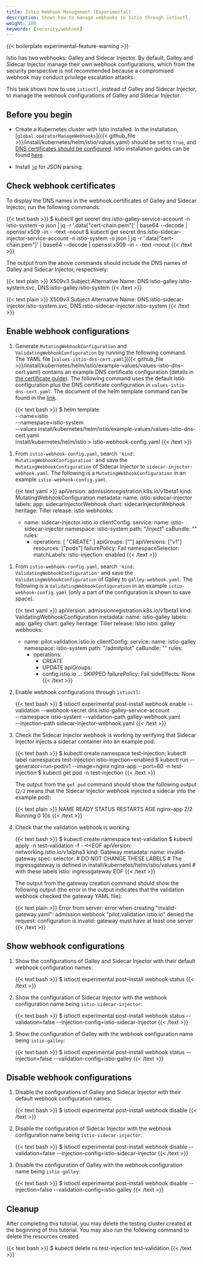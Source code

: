 ```yaml
---
title: Istio Webhook Management [Experimental]
description: Shows how to manage webhooks in Istio through istioctl.
weight: 100
keywords: [security,webhook]
---
```


{{< boilerplate experimental-feature-warning >}}

Istio has two webhooks: Galley and Sidecar Injector. By default,
Galley and Sidecar Injector manage their own webhook configurations, which from the
security perspective is not recommended because a compromised webhook may conduct
privilege escalation attacks.

This task shows how to use `istioctl`, instead of Galley and Sidecar Injector, to
manage the webhook configurations of Galley and Sidecar Injector.

## Before you begin

* Create a Kubernetes cluster with Istio installed. In the installation,
[`global.operatorManageWebhooks`]({{< github_file >}}/install/kubernetes/helm/istio/values.yaml) should
be set to `true`, and [DNS certificates should be configured](/docs/tasks/security/dns-cert).
Istio installation guides can be found [here](/docs/setup/install).

* Install [`jq`](https://stedolan.github.io/jq/) for JSON parsing.

## Check webhook certificates

To display the DNS names in the webhook certificates of Galley and Sidecar Injector, run the following commands:

{{< text bash >}}
$ kubectl get secret dns.istio-galley-service-account -n istio-system -o json | jq -r '.data["cert-chain.pem"]' | base64 --decode | openssl x509 -in - -text -noout
$ kubectl get secret dns.istio-sidecar-injector-service-account -n istio-system -o json | jq -r '.data["cert-chain.pem"]' | base64 --decode | openssl x509 -in - -text -noout
{{< /text >}}

The output from the above commands should include the DNS names of Galley and Sidecar Injector, respectively:

{{< text plain >}}
X509v3 Subject Alternative Name:
  DNS:istio-galley.istio-system.svc, DNS:istio-galley.istio-system
{{< /text >}}

{{< text plain >}}
X509v3 Subject Alternative Name:
  DNS:istio-sidecar-injector.istio-system.svc, DNS:istio-sidecar-injector.istio-system
{{< /text >}}

## Enable webhook configurations

1.  Generate `MutatingWebhookConfiguration` and `ValidatingWebhookConfiguration` by running the following
command. The YAML file [`values-istio-dns-cert.yaml`]({{< github_file >}}/install/kubernetes/helm/istio/example-values/values-istio-dns-cert.yaml)
contains an example DNS certificate configuration (details in [the certificate guide](/docs/tasks/security/dns-cert)).
The following command uses the default Istio configuration plus the DNS certificate configuration in `values-istio-dns-cert.yaml`.
The document of the helm template command can be found in the [link](https://helm.sh/docs/helm/#helm-template).

    {{< text bash >}}
    $ helm template \
        --name=istio \
        --namespace=istio-system \
        --values install/kubernetes/helm/istio/example-values/values-istio-dns-cert.yaml \
        install/kubernetes/helm/istio > istio-webhook-config.yaml
    {{< /text >}}

<!-- TODO (lei-tang): improve the UX for obtain MutatingWebhookConfiguration -->
1.  From `istio-webhook-config.yaml`, search `'kind: MutatingWebhookConfiguration'` and save
the `MutatingWebhookConfiguration` of Sidecar Injector to `sidecar-injector-webhook.yaml`. The following
is a `MutatingWebhookConfiguration` in an example `istio-webhook-config.yaml`.

    {{< text yaml >}}
    apiVersion: admissionregistration.k8s.io/v1beta1
    kind: MutatingWebhookConfiguration
    metadata:
      name: istio-sidecar-injector
      labels:
        app: sidecarInjectorWebhook
        chart: sidecarInjectorWebhook
        heritage: Tiller
        release: istio
    webhooks:
      - name: sidecar-injector.istio.io
        clientConfig:
          service:
            name: istio-sidecar-injector
            namespace: istio-system
            path: "/inject"
          caBundle: ""
        rules:
          - operations: [ "CREATE" ]
            apiGroups: [""]
            apiVersions: ["v1"]
            resources: ["pods"]
        failurePolicy: Fail
        namespaceSelector:
          matchLabels:
            istio-injection: enabled
    {{< /text >}}

<!-- TODO (lei-tang): improve the UX for obtain ValidatingWebhookConfiguration -->
1.  From `istio-webhook-config.yaml`, search `'kind: ValidatingWebhookConfiguration'` and save
the `ValidatingWebhookConfiguration` of Galley to `galley-webhook.yaml`. The following
is a `ValidatingWebhookConfiguration` in an example `istio-webhook-config.yaml` (only
a part of the configuration is shown to save space).

    {{< text yaml >}}
    apiVersion: admissionregistration.k8s.io/v1beta1
    kind: ValidatingWebhookConfiguration
    metadata:
      name: istio-galley
      labels:
        app: galley
        chart: galley
        heritage: Tiller
        release: istio
        istio: galley
    webhooks:
      - name: pilot.validation.istio.io
        clientConfig:
          service:
            name: istio-galley
            namespace: istio-system
            path: "/admitpilot"
          caBundle: ""
        rules:
          - operations:
            - CREATE
            - UPDATE
            apiGroups:
            - config.istio.io
            ... SKIPPED
        failurePolicy: Fail
        sideEffects: None
    {{< /text >}}

1.  Enable webhook configurations through `istioctl`:

    {{< text bash >}}
    $ istioctl experimental post-install webhook enable --validation --webhook-secret dns.istio-galley-service-account \
        --namespace istio-system --validation-path galley-webhook.yaml \
        --injection-path sidecar-injector-webhook.yaml
    {{< /text >}}

1.  Check the Sidecar Injector webhook is working by verifying that Sidecar Injector injects a
sidecar container into an example pod:

    {{< text bash >}}
    $ kubectl create namespace test-injection; kubectl label namespaces test-injection istio-injection=enabled
    $ kubectl run --generator=run-pod/v1 --image=nginx nginx-app --port=80 -n test-injection
    $ kubectl get pod -n test-injection
    {{< /text >}}

    The output from the `get pod` command should show the following output (`2/2` means that
    the Sidecar Injector webhook injected a sidecar into the example pod):

    {{< text plain >}}
    NAME    READY   STATUS    RESTARTS   AGE
    nginx-app   2/2     Running   0          10s
    {{< /text >}}

1.  Check that the validation webhook is working:

    {{< text bash >}}
    $ kubectl create namespace test-validation
    $ kubectl apply -n test-validation -f - <<EOF
    apiVersion: networking.istio.io/v1alpha3
    kind: Gateway
    metadata:
      name: invalid-gateway
    spec:
      selector:
        # DO NOT CHANGE THESE LABELS
        # The ingressgateway is defined in install/kubernetes/helm/istio/values.yaml
        # with these labels
        istio: ingressgateway
    EOF
    {{< /text >}}

    The output from the gateway creation command should show the following output (the error
    in the output indicates that the validation webhook checked the gateway YAML file):

    {{< text plain >}}
    Error from server: error when creating "invalid-gateway.yaml": admission webhook "pilot.validation.istio.io" denied the request: configuration is invalid: gateway must have at least one server
    {{< /text >}}

## Show webhook configurations

1.  Show the configurations of Galley and Sidecar Injector with their default webhook configuration names:

    {{< text bash >}}
    $ istioctl experimental post-install webhook status
    {{< /text >}}

1.  Show the configuration of Sidecar Injector with the webhook configuration name being `istio-sidecar-injector`:

    {{< text bash >}}
    $ istioctl experimental post-install webhook status --validation=false --injection-config=istio-sidecar-injector
    {{< /text >}}

1.  Show the configuration of Galley with the webhook configuration name being `istio-galley`:

    {{< text bash >}}
    $ istioctl experimental post-install webhook status --injection=false --validation-config=istio-galley
    {{< /text >}}

## Disable webhook configurations

1.  Disable the configurations of Galley and Sidecar Injector with their default webhook configuration names:

    {{< text bash >}}
    $ istioctl experimental post-install webhook disable
    {{< /text >}}

1.  Disable the configuration of Sidecar Injector with the webhook configuration name being `istio-sidecar-injector`:

    {{< text bash >}}
    $ istioctl experimental post-install webhook disable --validation=false --injection-config=istio-sidecar-injector
    {{< /text >}}

1.  Disable the configuration of Galley with the webhook configuration name being `istio-galley`:

    {{< text bash >}}
    $ istioctl experimental post-install webhook disable --injection=false --validation-config=istio-galley
    {{< /text >}}

## Cleanup

After completing this tutorial, you may delete the testing cluster created
at the beginning of this tutorial. You may also run the following command to delete
the resources created.

{{< text bash >}}
$ kubectl delete ns test-injection test-validation
{{< /text >}}
